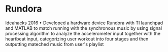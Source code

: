 # Rundora
Ideahacks 2016 
• Developed a hardware device Rundora with TI launchpad and MATLAB to match running with the synchronous music by using signal processing algorithm to analyze the accelerometer input together with the heartbeat input, categorizing user workout into four stages and then outputting mateched music from user's playlist
